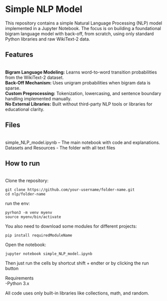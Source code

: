 # Simple NLP Model

This repository contains a simple Natural Language Processing (NLP) model implemented in a Jupyter Notebook. The focus is on building a foundational bigram language model with back-off, from scratch, using only standard Python libraries and raw WikiText-2 data.

<h2>Features</h2><br>
<b>Bigram Language Modeling:</b> Learns word-to-word transition probabilities from the WikiText-2 dataset.<br>
<b>Back-Off Mechanism:</b> Uses unigram probabilities when bigram data is sparse.<br>
<b>Custom Preprocessing:</b> Tokenization, lowercasing, and sentence boundary handling implemented manually.<br>
<b>No External Libraries:</b> Built without third-party NLP tools or libraries for educational clarity.<br>


<h2>Files</h2><br>
simple_NLP_model.ipynb – The main notebook with code and explanations.<br>
Datasets and Resources - The folder with all text files

<h2>How to run</h2><br>
Clone the repository:<br>

```
git clone https://github.com/your-username/folder-name.git
cd nlp/folder-name
```
run the env:
```
pyrhon3 -m venv myenv
source myenv/bin/activate
```
You also need to download some modules for different projects:<br>
```
pip install requiredModuleName
```
Open the notebook:<br>
```
jupyter notebook simple_NLP_model.ipynb
```
Then just run the cells by shortcut shift + endter or by clicking the run button<br>

Requirements<br>
-Python 3.x<br>

All code uses only built-in libraries like collections, math, and random.
